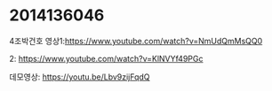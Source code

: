 # 2014136046
4조박건호
영상1:https://www.youtube.com/watch?v=NmUdQmMsQQ0

2: https://www.youtube.com/watch?v=KlNVYf49PGc

데모영상: https://youtu.be/Lbv9zijFqdQ

